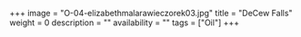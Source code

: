 +++
image = "O-04-elizabethmalarawieczorek03.jpg"
title = "DeCew Falls"
weight = 0
description = ""
availability = ""
tags = ["Oil"]
+++
